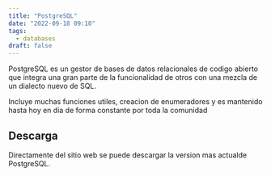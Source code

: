 ```yaml
---
title: "PostgreSQL"
date: "2022-09-18 09:10"
tags: 
  - databases
draft: false
---
```

PostgreSQL es un gestor de bases de datos relacionales de codigo abierto que integra una gran parte de la funcionalidad de otros con una mezcla de un dialecto nuevo de SQL. 

Incluye muchas funciones utiles, creacion de enumeradores y es mantenido hasta hoy en dia de forma constante por toda la comunidad

## Descarga
Directamente del sitio web se puede descargar la version mas actualde PostgreSQL.



